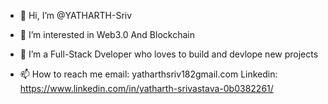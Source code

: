 - 👋 Hi, I’m @YATHARTH-Sriv
- 👀 I’m interested in Web3.0 And Blockchain
- 🌱 I’m a Full-Stack Dveloper who loves to build and devlope new projects

- 📫 How to reach me email: yatharthsriv182gmail.com Linkedin: https://www.linkedin.com/in/yatharth-srivastava-0b0382261/


<!---
YATHARTH-Sriv/YATHARTH-Sriv is a ✨ special ✨ repository because its `README.md` (this file) appears on your GitHub profile.
You can click the Preview link to take a look at your changes.
--->

